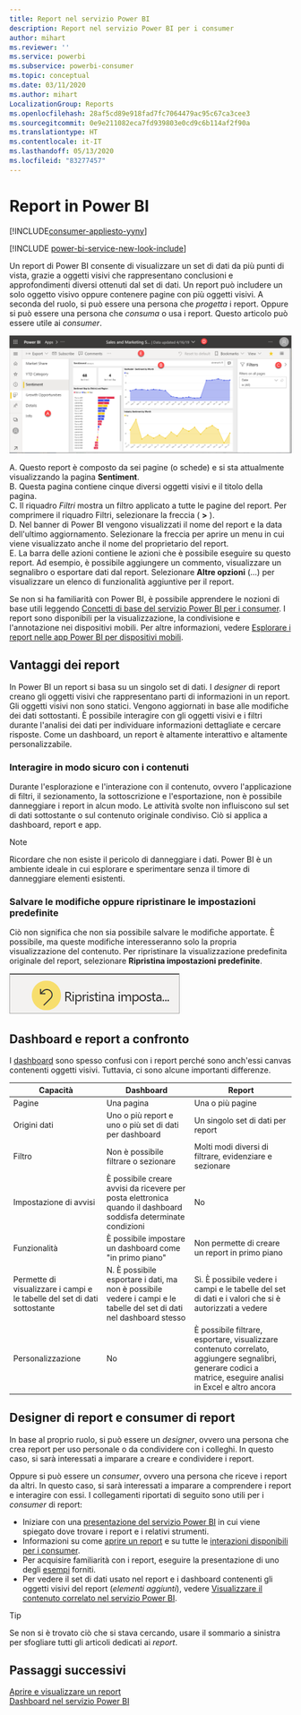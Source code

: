 ```yaml
---
title: Report nel servizio Power BI
description: Report nel servizio Power BI per i consumer
author: mihart
ms.reviewer: ''
ms.service: powerbi
ms.subservice: powerbi-consumer
ms.topic: conceptual
ms.date: 03/11/2020
ms.author: mihart
LocalizationGroup: Reports
ms.openlocfilehash: 28af5cd89e918fad7fc7064479ac95c67ca3cee3
ms.sourcegitcommit: 0e9e211082eca7fd939803e0cd9c6b114af2f90a
ms.translationtype: HT
ms.contentlocale: it-IT
ms.lasthandoff: 05/13/2020
ms.locfileid: "83277457"
---
```

# <a name="reports-in-power-bi"></a>Report in Power BI

[!INCLUDE[consumer-appliesto-yyny](../includes/consumer-appliesto-yyny.md)]

[!INCLUDE [power-bi-service-new-look-include](../includes/power-bi-service-new-look-include.md)]

Un report di Power BI consente di visualizzare un set di dati da più punti di vista, grazie a oggetti visivi che rappresentano conclusioni e approfondimenti diversi ottenuti dal set di dati.  Un report può includere un solo oggetto visivo oppure contenere pagine con più oggetti visivi. A seconda del ruolo, si può essere una persona che *progetta* i report. Oppure si può essere una persona che *consuma* o usa i report. Questo articolo può essere utile ai *consumer*.

![Screenshot della pagina di un report.](./media/end-user-reports/power-bi-report.png)

A. Questo report è composto da sei pagine (o schede) e si sta attualmente visualizzando la pagina **Sentiment**.    
B. Questa pagina contiene cinque diversi oggetti visivi e il titolo della pagina.    
C. Il riquadro *Filtri* mostra un filtro applicato a tutte le pagine del report. Per comprimere il riquadro Filtri, selezionare la freccia ( **>** ).    
D. Nel banner di Power BI vengono visualizzati il nome del report e la data dell'ultimo aggiornamento. Selezionare la freccia per aprire un menu in cui viene visualizzato anche il nome del proprietario del report.    
E. La barra delle azioni contiene le azioni che è possibile eseguire su questo report.  Ad esempio, è possibile aggiungere un commento, visualizzare un segnalibro o esportare dati dal report.  Selezionare **Altre opzioni** (...) per visualizzare un elenco di funzionalità aggiuntive per il report.    

Se non si ha familiarità con Power BI, è possibile apprendere le nozioni di base utili leggendo [Concetti di base del servizio Power BI per i consumer](end-user-basic-concepts.md). I report sono disponibili per la visualizzazione, la condivisione e l'annotazione nei dispositivi mobili. Per altre informazioni, vedere [Esplorare i report nelle app Power BI per dispositivi mobili](mobile/mobile-reports-in-the-mobile-apps.md).

## <a name="advantages-of-reports"></a>Vantaggi dei report

In Power BI un report si basa su un singolo set di dati. I *designer* di report creano gli oggetti visivi che rappresentano parti di informazioni in un report. Gli oggetti visivi non sono statici.  Vengono aggiornati in base alle modifiche dei dati sottostanti. È possibile interagire con gli oggetti visivi e i filtri durante l'analisi dei dati per individuare informazioni dettagliate e cercare risposte. Come un dashboard, un report è altamente interattivo e altamente personalizzabile.

### <a name="safely-interact-with-content"></a>Interagire in modo sicuro con i contenuti

Durante l'esplorazione e l'interazione con il contenuto, ovvero l'applicazione di filtri, il sezionamento, la sottoscrizione e l'esportazione, non è possibile danneggiare i report in alcun modo. Le attività svolte non influiscono sul set di dati sottostante o sul contenuto originale condiviso. Ciò si applica a dashboard, report e app.

> [!NOTE]
> Ricordare che non esiste il pericolo di danneggiare i dati. Power BI è un ambiente ideale in cui esplorare e sperimentare senza il timore di danneggiare elementi esistenti.

### <a name="save-your-changes-or-revert-to-the-default-settings"></a>Salvare le modifiche oppure ripristinare le impostazioni predefinite

Ciò non significa che non sia possibile salvare le modifiche apportate. È possibile, ma queste modifiche interesseranno solo la propria visualizzazione del contenuto. Per ripristinare la visualizzazione predefinita originale del report, selezionare **Ripristina impostazioni predefinite**.

![Screenshot dell'opzione Ripristina impostazioni predefinite.](./media/end-user-reports/power-bi-reset.png)

## <a name="dashboards-versus-reports"></a>Dashboard e report a confronto

I [dashboard](end-user-dashboards.md) sono spesso confusi con i report perché sono anch'essi canvas contenenti oggetti visivi. Tuttavia, ci sono alcune importanti differenze.  

| **Capacità** | **Dashboard** | **Report** |
| --- | --- | --- |
| Pagine |Una pagina |Una o più pagine |
| Origini dati |Uno o più report e uno o più set di dati per dashboard |Un singolo set di dati per report |
| Filtro |Non è possibile filtrare o sezionare |Molti modi diversi di filtrare, evidenziare e sezionare |
| Impostazione di avvisi |È possibile creare avvisi da ricevere per posta elettronica quando il dashboard soddisfa determinate condizioni |No |
| Funzionalità |È possibile impostare un dashboard come "in primo piano" |Non permette di creare un report in primo piano |
| Permette di visualizzare i campi e le tabelle del set di dati sottostante |N. È possibile esportare i dati, ma non è possibile vedere i campi e le tabelle del set di dati nel dashboard stesso |Sì. È possibile vedere i campi e le tabelle del set di dati e i valori che si è autorizzati a vedere |
| Personalizzazione |No  |È possibile filtrare, esportare, visualizzare contenuto correlato, aggiungere segnalibri, generare codici a matrice, eseguire analisi in Excel e altro ancora |

<!--| Available in Power BI Desktop |No |Yes, can create and view reports in Desktop |
| Pinning |Can pin existing visuals (tiles) only from current dashboard to your other dashboards |Can pin visuals (as tiles) to any of your dashboards. Can pin entire report pages to any of your dashboards. | -->

## <a name="report-designers-and-report-consumers"></a>Designer di report e consumer di report

In base al proprio ruolo, si può essere un *designer*, ovvero una persona che crea report per uso personale o da condividere con i colleghi. In questo caso, si sarà interessati a imparare a creare e condividere i report.

Oppure si può essere un *consumer*, ovvero una persona che riceve i report da altri. In questo caso, si sarà interessati a imparare a comprendere i report e interagire con essi. I collegamenti riportati di seguito sono utili per i *consumer* di report:

* Iniziare con una [presentazione del servizio Power BI](end-user-basic-concepts.md) in cui viene spiegato dove trovare i report e i relativi strumenti.
* Informazioni su come [aprire un report](end-user-report-open.md) e su tutte le [interazioni disponibili per i consumer](end-user-reading-view.md).
* Per acquisire familiarità con i report, eseguire la presentazione di uno degli [esempi](../create-reports/sample-tutorial-connect-to-the-samples.md) forniti.  
* Per vedere il set di dati usato nel report e i dashboard contenenti gli oggetti visivi del report (*elementi aggiunti*), vedere [Visualizzare il contenuto correlato nel servizio Power BI](end-user-related.md).

> [!TIP]
> Se non si è trovato ciò che si stava cercando, usare il sommario a sinistra per sfogliare tutti gli articoli dedicati ai *report*.

## <a name="next-steps"></a>Passaggi successivi

[Aprire e visualizzare un report](end-user-report-open.md)    
[Dashboard nel servizio Power BI](end-user-dashboards.md)

